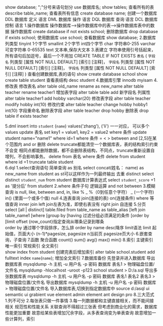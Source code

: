 show database; ";"分号来语句划分
use 数据库名;   show tables; 查看所有的表
describe table_name; 查看表所有信息
create database name; 创建一个数据库
DDL 数据库 定义 语言
DML 数据库 操作 语言
DQL 数据库 查询 语言
DCL 数据库 控制 语言
1.操作数据库
    操作数据库-->操作数据库中的表-->操作数据库表中的数据
    操作数据库 create database if not exists school;
    删除数据库 drop database if exists school;
    使用数据库 use school;
    查看数据库 show database;
2.数据库列类型
    tinyint 1个字节 smallint 2个字节 int四个字节
    char 字符串0-255   varchar 可变字符串 0-65535  text 文本串,保存大文本
3.表建立
    字符串使用引号括起来，所有语句后加逗号，最后一个不用加
    CREATE TABLE IF NOT EXISTS `表名` (
    `字段名` 列类型 [属性 NOT NULL DEFAULT] [索引] [注释]， 
    `字段名` 列类型 [属性 NOT NULL DEFAULT] [索引] [注释]， 
    `字段名` 列类型 [属性 NOT NULL DEFAULT] [索引] [注释]
    )
    查看创建数据库,表的语句
    show create database school
    show create table student
    查看表结构
    desc student
4.数据库引擎
    innodb
    myisam
4.修改表
    修改表名  alter table old_name rename as new_name alter table teacher rename teacher1
    增加表字段 alter table table add 新字段名 列属性  alter table teacher1 add hobby varchar(20)
    修改表字段 alter table teacher modify hobby int(10) 修改约束
               alter table teacher change hobby hobby1 int(10) 字段重命名
    删除表字段 alter table teacher drop hobby
    删除表     drop table if exists teacher 
     
5.dml
    insert into `student` (`name`) values('zhang'), ('li') 一一对应， 可以多个values
    update 表名 set key1 = value1, key2 = value2  where  条件
    update student name="name1" where id=1
    where 条件 = < >  between and [2,5]在某个范围内 and or 
    删除 delete truncate都能清空一个数据库表，表的结构索引约束不会变
    相同点都能删除数据，都不会删除表结构，不同点，truncate重新设置自增列，不会影响事务。
    delete from 表名 where 条件
    delete from student where id =1
    truncate table student    
6.dql
    1.select查询语句
    简单查询 as 别名    select concat(姓名： name) as new_name from student as st可以这样作为一列最终输出
    去重 distinct 
    select distinct `student_num` from student
    数据库计算表达式
    select `student_score` +1 as '提分后' from student
    2.where 条件子句  逻辑运算 and not between
    3.模糊查询
    is null,  like,  between and, in, 
    like % _                      %（0到任意个字符） _ (一个字符)
    in()                           (里面一个或多个值)
    null 
    4.连表查询
    join(连接的表) on(连接条件)
    where 等值查询
    inner join   left join左表为准，即使右表没有  right join   自连接
    5.分页
    select [all | distinct] table.filed from table_name as table_alias
        [left join table_name1
        [where 
        [group by
        [having 过滤分组必须满足的条件
        [order by 
        [limit offset {row_count}指定查询从哪条记录到哪条     
    order by 通过哪个字段排序，怎么排
    order by name desc降序
    limit语法  limit 起始值，页面大小    (n-1)*pagesize, pagesize   n当前页 pagesize页大小
    6.嵌套查询，子查询
    7.函数
    聚合函数 count() sum() avg() max() min()
    8.索引
    主键索引  唯一索引   常规索引   全文索引    
    show index from student
    创建完表后增加索引 alter table school.student add fulltext index `name`(`name`);  增加全文索引
7.数据库备份
    先登录并进入数据库
    导出数据库表
    mysqldump -h 主机 -u 用户名  -p 密码 数据库 表名1    > 物理磁盘位置/文件名
    mysqldump -hlocalhost -uroot -p123   school student >          D:/a.sql
    导出多张数据库表
    mysqldump -h 主机 -u 用户名  -p 密码 数据库 表名1 表名2 表名3     > 物理磁盘位置/文件名
    导出数据库
    mysqldump -h 主机 -u 用户名  -p 密码 数据库     > 物理磁盘位置/文件名
    导入数据库表,切换到指定数据库中
    source d:/asql
    ui semantic ui      grabient         vue element admin      element    ant design pro 
8.三大范式
    1.列不可分
    2.每张表只做一件事情
    3.每一列数据都和主键直接相关，而不能间接相关
    规范性和性能关系
        关联查询不得超过三张表
        但考虑到商业化的需求，数据库性能更加重要
        故意给某些表增加冗余字段，从多表查询变为单表查询
        故意增加一些计算列，索引
        
        
        
        
        
        
        
        
